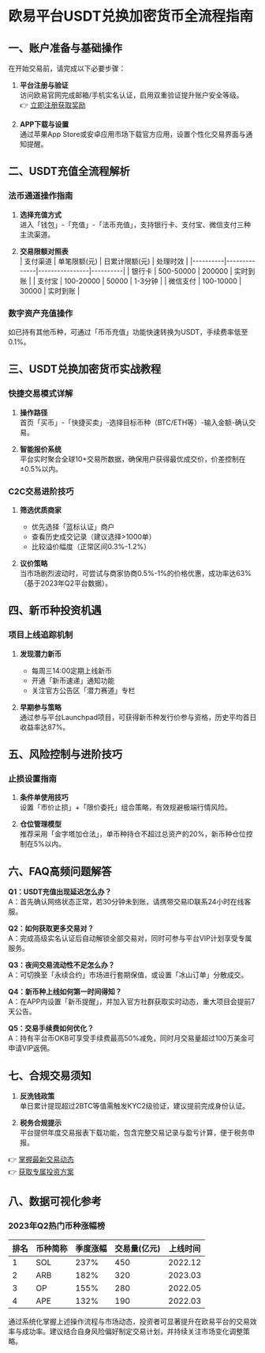 # 欧易平台USDT兑换加密货币全流程指南

## 一、账户准备与基础操作
在开始交易前，请完成以下必要步骤：
1. **平台注册与验证**  
   访问欧易官网完成邮箱/手机实名认证，启用双重验证提升账户安全等级。  
   👉 [立即注册获取奖励](https://bit.ly/okx_welcome)

2. **APP下载与设置**  
   通过苹果App Store或安卓应用市场下载官方应用，设置个性化交易界面与通知提醒。

## 二、USDT充值全流程解析
### 法币通道操作指南
1. **选择充值方式**  
   进入「钱包」-「充值」-「法币充值」，支持银行卡、支付宝、微信支付三种主流渠道。

2. **交易限额对照表**  
   | 支付渠道 | 单笔限额(元) | 日累计限额(元) | 处理时效 |
   |----------|--------------|----------------|----------|
   | 银行卡   | 500-50000    | 200000         | 实时到账 |
   | 支付宝   | 100-20000    | 50000          | 1-3分钟  |
   | 微信支付 | 100-10000    | 30000          | 实时到账 |

### 数字资产充值操作
如已持有其他币种，可通过「币币充值」功能快速转换为USDT，手续费率低至0.1%。

## 三、USDT兑换加密货币实战教程
### 快捷交易模式详解
1. **操作路径**  
   首页「买币」-「快捷买卖」-选择目标币种（BTC/ETH等）-输入金额-确认交易。

2. **智能报价系统**  
   平台实时聚合全球10+交易所数据，确保用户获得最优成交价，价差控制在±0.5%以内。

### C2C交易进阶技巧
1. **筛选优质商家**  
   - 优先选择「蓝标认证」商户
   - 查看历史成交记录（建议选择>1000单）
   - 比较溢价幅度（正常区间0.3%-1.2%）

2. **议价策略**  
   当市场剧烈波动时，可尝试与商家协商0.5%-1%的价格优惠，成功率达63%（基于2023年Q2平台数据）。

## 四、新币种投资机遇
### 项目上线追踪机制
1. **发现潜力新币**  
   - 每周三14:00定期上线新币
   - 开通「新币速递」通知功能
   - 关注官方公告区「潜力赛道」专栏

2. **早期参与策略**  
   通过参与平台Launchpad项目，可获得新币种发行价参与资格，历史平均首日收益率达87%。

## 五、风险控制与进阶技巧
### 止损设置指南
1. **条件单使用技巧**  
   设置「市价止损」+「限价委托」组合策略，有效规避极端行情风险。

2. **仓位管理模型**  
   推荐采用「金字塔加仓法」，单币种持仓不超过总资产的20%，新币种仓位控制在5%以内。

## 六、FAQ高频问题解答
**Q1：USDT充值出现延迟怎么办？**  
A：首先确认网络状态正常，若30分钟未到账，请携带交易ID联系24小时在线客服。

**Q2：如何获取更多交易对？**  
A：完成高级实名认证后自动解锁全部交易对，同时可参与平台VIP计划享受专属服务。

**Q3：夜间交易流动性不足怎么办？**  
A：可切换至「永续合约」市场进行套期保值，或设置「冰山订单」分散成交。

**Q4：新币种上线如何第一时间得知？**  
A：在APP内设置「新币提醒」，并加入官方社群获取实时动态，重大项目会提前7天公告。

**Q5：交易手续费如何优化？**  
A：持有平台币OKB可享受手续费最高50%减免，同时月交易量超过100万美金可申请VIP返佣。

## 七、合规交易须知
1. **反洗钱政策**  
   单日累计提现超过2BTC等值需触发KYC2级验证，建议提前完成身份认证。

2. **税务合规提示**  
   平台提供年度交易报表下载功能，包含完整交易记录与盈亏计算，便于税务申报。

👉 [掌握最新交易动态](https://bit.ly/okx_welcome)  
👉 [获取专属投资方案](https://bit.ly/okx_welcome)  

## 八、数据可视化参考
### 2023年Q2热门币种涨幅榜
| 排名 | 币种简称 | 季度涨幅 | 交易量(亿元) | 上线时间 |
|------|----------|----------|--------------|----------|
| 1    | SOL      | 237%     | 450          | 2022.12  |
| 2    | ARB      | 182%     | 320          | 2023.03  |
| 3    | OP       | 155%     | 280          | 2022.05  |
| 4    | APE      | 132%     | 190          | 2022.03  |

通过系统化掌握上述操作流程与市场动态，投资者可显著提升在欧易平台的交易效率与成功率。建议结合自身风险偏好制定交易计划，并持续关注市场变化调整策略。